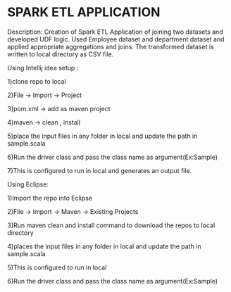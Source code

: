 # SPARK ETL APPLICATION

Description: Creation of Spark ETL Application of joining two datasets and developed UDF logic.
Used Employee dataset and department dataset and applied appropriate aggregations and joins.
The transformed dataset is written to local directory as CSV file.



Using Intellij idea setup :

1)clone repo to local

2)File -> Import -> Project

3)pom.xml -> add as maven project

4)maven -> clean , install

5)place the input files in any folder in local and update the path in sample.scala

6)Run the driver class and pass the class name as argument(Ex:Sample)

7)This is configured to run in local and generates an output file.


Using Eclipse:

1)Import the repo into Eclipse 

2)File -> Import -> Maven -> Existing Projects 

3)Run maven clean and install command to download the repos to local directory 

4)places the input files in any folder in local and update the path in sample.scala

5)This is configured to run in local

6)Run the driver class and pass the class name as argument(Ex:Sample)


